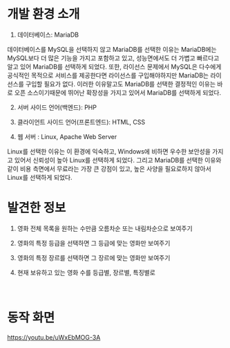 # 개발 환경 소개
1. 데이터베이스: MariaDB


데이터베이스를 MySQL을 선택하지 않고 MariaDB를 선택한 이유는 MariaDB에는 MySQL보다 더 많은 기능을 가지고 포함하고 있고, 성능면에서도 더 가볍고 빠르다고 알고 있어 MariaDB를 선택하게 되었다. 또한, 라이선스 문제에서 MySQL은 다수에게 공식적인 목적으로 서비스를 제공한다면 라이선스를 구입해야하지만 MariaDB는 라이선스를 구입할 필요가 없다. 이러한 이유말고도 MariaDB를 선택한 결정적인 이유는 바로 오픈 소스이기때문에 뛰어난 확장성을 가지고 있어서 MariaDB를 선택하게 되었다.

2. 서버 사이드 언어(백엔드): PHP

3. 클라이언트 사이드 언어(프론트엔드): HTML, CSS

4. 웹 서버 : Linux, Apache Web Server


Linux를 선택한 이유는 이 환경에 익숙하고, Windows에 비하면 우수한 보안성을 가지고 있어서 신뢰성이 높아 Linux를 선택하게 되었다. 그리고 MariaDB를 선택한 이유와 같이 비용 측면에서 무료라는 가장 큰 강점이 있고, 높은 사양을 필요로하지 않아서 Linux를 선택하게 되었다.
　
 　
# 발견한 정보
1. 영화 전체 목록을 원하는 수만큼 오름차순 또는 내림차순으로 보여주기

2. 영화의 특정 등급을 선택하면 그 등급에 맞는 영화만 보여주기
3. 영화의 특정 장르를 선택하면 그 장르에 맞는 영화만 보여주기
4. 현재 보유하고 있는 영화 수를 등급별, 장르별, 특징별로 

　
　
 
# 동작 화면
https://youtu.be/uWxEbMOG-3A
